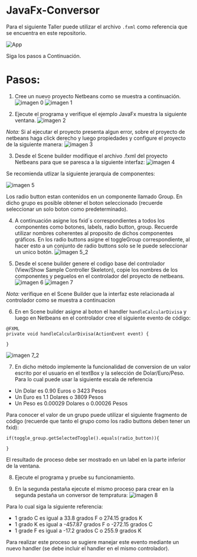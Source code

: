 ﻿# JavaFx-Conversor

Para el siguiente Taller puede utilizar el archivo ```.fxml``` como referencia que se encuentra en este repositorio.

![App](./img/app.PNG)

Siga los pasos a Continuación.

# Pasos:

1. Cree un nuevo proyecto Netbeans como se muestra a continuación.
  ![imagen 0](./img/tut_0.PNG)
  ![imagen 1](./img/tut_1.PNG)

2. Ejecute el programa y verifique el ejemplo JavaFx muestra la siguiente ventana.
  ![imagen 2](./img/tut_2.PNG)

  _Nota:_ Si al ejecutar el proyecto presenta algun error, sobre el proyecto de netbeans haga click derecho y luego propiedades y configure el proyecto de la siguiente manera:
  ![imagen 3](./img/tut_3.PNG)

3. Desde el Scene builder modifique el archivo .fxml del proyecto Netbeans para que se paresca a la siguiente interfaz:
  ![imagen 4](./img/tut_4.PNG)
  
  Se recomienda utlizar la siguiente jerarquia de componentes:
  
  ![imagen 5](./img/tut_5.PNG)
  
  Los radio button estan contenidos en un componente llamado Group. En dicho grupo es posible obtener el boton seleccionado (recuerde seleccionar un solo boton como predeterminado).

4. A continuación asigne los fxid´s correspondientes a todos los componentes como botones, labels, radio button, group. Recuerde utilizar nombres coherentes al proposito de dichos componentes gráficos.
  En los radio buttons asigne el toggleGroup correspondiente, al hacer esto a un conjunto de radio buttons solo se le puede seleccionar un unico botón.
  ![imagen 5_2](./img/tut_5_2.PNG)

5. Desde el scene builder genere el codigo base del controlador (View/Show Sample Controller Skeleton), copie los nombres de los componentes y peguelos en el controlador del proyecto de netbeans.
  ![imagen 6](./img/tut_6.PNG)
  ![imagen 7](./img/tut_7.PNG)
  
  _Nota:_ verifique en el Scene Builder que la interfaz este relacionada al controlador como se muestra a continuacion

6. En en Scene builder asigne al boton el handler ```handleCalcularDivisa``` y luego en Netbeans en el controlador cree el siguiente evento de código:
  ```
  @FXML
  private void handleCalcularDivisa(ActionEvent event) {

  }
  ```
  ![imagen 7_2](./img/tut_7_2.PNG)

7. En dicho método implemente la funcionalidad de conversion de un valor escrito por el usuario en el textBox y la selección de Dolar/Euro/Peso. Para lo cual puede usar la siguiente escala de referencia
  - Un Dolar es 0.90 Euros o 3423 Pesos
  - Un Euro es 1.1 Dolares o 3809 Pesos
  - Un Peso es 0.00029 Dolares o 0.00026 Pesos
  
  Para conocer el valor de un grupo puede utilizar el siguiente fragmento de código (recuerde que tanto el grupo como los radio buttons deben tener un fxid):
  ```
  if(toggle_group.getSelectedToggle().equals(radio_button)){
  
  }
  ```
  El resultado de proceso debe ser mostrado en un label en la parte inferior de la ventana.
  
8. Ejecute el programa y pruebe su funcionamiento.

9. En la segunda pestaña ejecute el mismo proceso para crear en la segunda pestaña un conversor de tempratura:
  ![imagen 8](./img/tut_8.PNG)
  
  Para lo cual siga la siguiente referencia:
  - 1 grado C es igual a 33.8 grados F o 274.15 grados K
  - 1 grado K es igual a -457.87 grados F o -272.15 grados C
  - 1 grade F es igual a -17.2 grados C o 255.9 grados K
  
  Para realizar este proceso se sugiere manejar este evento mediante un nuevo handler (se debe incluir el handler en el mismo controlador). 
  
